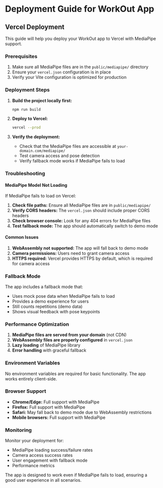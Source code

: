 # Deployment Guide for WorkOut App

## Vercel Deployment

This guide will help you deploy your WorkOut app to Vercel with MediaPipe support.

### Prerequisites

1. Make sure all MediaPipe files are in the `public/mediapipe/` directory
2. Ensure your `vercel.json` configuration is in place
3. Verify your Vite configuration is optimized for production

### Deployment Steps

1. **Build the project locally first:**
   ```bash
   npm run build
   ```

2. **Deploy to Vercel:**
   ```bash
   vercel --prod
   ```

3. **Verify the deployment:**
   - Check that the MediaPipe files are accessible at `your-domain.com/mediapipe/`
   - Test camera access and pose detection
   - Verify fallback mode works if MediaPipe fails to load

### Troubleshooting

#### MediaPipe Model Not Loading

If MediaPipe fails to load on Vercel:

1. **Check file paths:** Ensure all MediaPipe files are in `public/mediapipe/`
2. **Verify CORS headers:** The `vercel.json` should include proper CORS headers
3. **Check browser console:** Look for any 404 errors for MediaPipe files
4. **Test fallback mode:** The app should automatically switch to demo mode

#### Common Issues

1. **WebAssembly not supported:** The app will fall back to demo mode
2. **Camera permissions:** Users need to grant camera access
3. **HTTPS required:** Vercel provides HTTPS by default, which is required for camera access

### Fallback Mode

The app includes a fallback mode that:
- Uses mock pose data when MediaPipe fails to load
- Provides a demo experience for users
- Still counts repetitions (demo data)
- Shows visual feedback with pose keypoints

### Performance Optimization

1. **MediaPipe files are served from your domain** (not CDN)
2. **WebAssembly files are properly configured** in `vercel.json`
3. **Lazy loading** of MediaPipe library
4. **Error handling** with graceful fallback

### Environment Variables

No environment variables are required for basic functionality. The app works entirely client-side.

### Browser Support

- **Chrome/Edge:** Full support with MediaPipe
- **Firefox:** Full support with MediaPipe
- **Safari:** May fall back to demo mode due to WebAssembly restrictions
- **Mobile browsers:** Full support with MediaPipe

### Monitoring

Monitor your deployment for:
- MediaPipe loading success/failure rates
- Camera access success rates
- User engagement with fallback mode
- Performance metrics

The app is designed to work even if MediaPipe fails to load, ensuring a good user experience in all scenarios. 